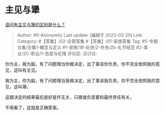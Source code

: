 # 主见与犟
[请问有主见与犟的区别是什么？](https://www.zhihu.com/question/44835903/answer/2957982666)

> Author: #0-Anonymity
> Last update: [编辑于 2023-03-29]
> Link:
> Category: #【答集】/02-企管答集 #【答集】/01-家族答集
> Tag: #5-专题合集/合集1-概念与定义 #1-家族/1B-处世/2-外务/2b-礼节规范 #2-事业/2C-职业/1-态度与伦理
> 评论区:
> 泛讨论:

你为主，我为副，有了问题理当你做决定，出了事该你负责，你不完全依照我的意见，这叫有主见。

我为主，你为副，有了问题理当我做决定，出了事该我负责，你不完全依照我的意见，这叫犟。

这跟决定的结果最后是好是坏无关，只跟谁负首要和最终责任有关。

不用看了，这就是正确答案。
